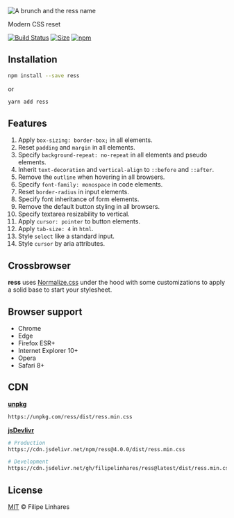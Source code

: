 ![A brunch and the ress name](https://ibb.co/P9cSNYh)

Modern CSS reset

[![Build Status](https://travis-ci.org/filipelinhares/ress.svg?branch=master)](https://travis-ci.org/filipelinhares/ress) [![Size](https://img.shields.io/bundlephobia/min/ress?color=orange)](https://github.com/filipelinhares/ress/blob/master/dist/ress.min.css) [![npm](https://img.shields.io/npm/v/ress.svg)](https://npmjs.com/ress)

## Installation

```sh
npm install --save ress
```

or

```sh
yarn add ress
```

## Features

1. Apply `box-sizing: border-box;` in all elements.
2. Reset `padding` and `margin` in all elements.
3. Specify `background-repeat: no-repeat` in all elements and pseudo elements.
4. Inherit `text-decoration` and `vertical-align` to `::before` and `::after`.
5. Remove the `outline` when hovering in all browsers.
6. Specify `font-family: monospace` in code elements.
7. Reset `border-radius` in input elements.
8. Specify font inheritance of form elements.
9. Remove the default button styling in all browsers.
10. Specify textarea resizability to vertical.
11. Apply `cursor: pointer` to button elements.
12. Apply `tab-size: 4` in `html`.
13. Style `select` like a standard input.
14. Style `cursor` by aria attributes.

## Crossbrowser

**ress** uses [Normalize.css](https://github.com/necolas/normalize.css) under the hood with some customizations to apply a solid base to start your stylesheet.

## Browser support

- Chrome
- Edge
- Firefox ESR+
- Internet Explorer 10+
- Opera
- Safari 8+

## CDN

[**unpkg**](https://unpkg.com)

```sh
https://unpkg.com/ress/dist/ress.min.css
```

[**jsDevlivr**](https://www.jsdelivr.com/)

```sh
# Production
https://cdn.jsdelivr.net/npm/ress@4.0.0/dist/ress.min.css

# Development
https://cdn.jsdelivr.net/gh/filipelinhares/ress@latest/dist/ress.min.css
```

## License

[MIT](LICENSE.md) © Filipe Linhares
